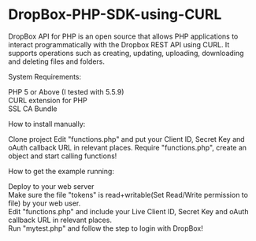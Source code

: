 # DropBox-PHP-SDK-using-CURL
DropBox API for PHP is an open source that allows PHP applications to interact programmatically with the Dropbox REST API using CURL.   It supports operations such as creating, updating, uploading, downloading and deleting files and folders.



System Requirements: 

  PHP 5 or Above (I tested with 5.5.9)  
  CURL extension for PHP  
  SSL CA Bundle   

How to install manually: 

  Clone project
  Edit "functions.php" and put your Client ID, Secret Key and oAuth callback URL in relevant places. 
  Require "functions.php", create an object and start calling functions!
  
How to get the example running:  

  Deploy to your web server  
  Make sure the file "tokens" is read+writable(Set Read/Write permission to file) by your web user.  
  Edit "functions.php" and include your Live Client ID, Secret Key and oAuth callback URL in relevant places.  
  Run "mytest.php" and follow the step to login with DropBox!   

